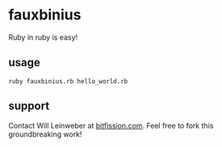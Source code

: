 fauxbinius
==========

Ruby in ruby is easy!

usage
-----
    ruby fauxbinius.rb hello_world.rb
    
support
-------
Contact Will Leinweber at [bitfission.com](http://bitfission.com). Feel free to fork this groundbreaking work!

